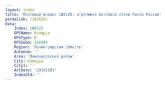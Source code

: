 ```yaml
---
layout: index
title: 'Почтовый индекс 188525: отделение почтовой связи Почты России'
permalink: /188525/
data:
    Index: 188525
    OPSName: Копорье
    OPSType: О
    OPSSubm: 188449
    Region: 'Ленинградская область'
    Autonom: ''
    Area: 'Ломоносовский район'
    City: Копорье
    City1: ''
    ActDate: '20101101'
    IndexOld: ''
---
```

